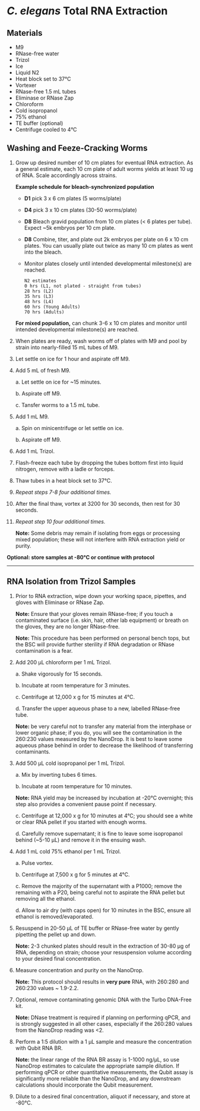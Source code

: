 # *C. elegans* Total RNA Extraction

## Materials

- M9
- RNase-free water
- Trizol
- Ice
- Liquid N2
- Heat block set to 37°C
- Vortexer
- RNase-free 1.5 mL tubes
- Eliminase or RNase Zap
- Chloroform
- Cold isopropanol
- 75% ethanol
- TE buffer (optional)
- Centrifuge cooled to 4°C

## Washing and Feeze-Cracking Worms

1. Grow up desired number of 10 cm plates for eventual RNA extraction. As a general estimate, each 10 cm plate of adult worms yields at least 10 ug of RNA. Scale accordingly across strains.

    **Example schedule for bleach-synchronized population**

      - **D1** pick 3 x 6 cm plates (5 worms/plate)
      - **D4** pick 3 x 10 cm plates (30-50 worms/plate)
      - **D8** Bleach gravid population from 10 cm plates (< 6 plates per tube). Expect ~5k embryos per 10 cm plate.
      - **D8** Combine, titer, and plate out 2k embryos per plate on 6 x 10 cm plates. You can usually plate out twice as many 10 cm plates as went into the bleach.
      - Monitor plates closely until intended developmental milestone(s) are reached.

        ```
        N2 estimates
        0 hrs (L1, not plated - straight from tubes)
        28 hrs (L2)
        35 hrs (L3)
        48 hrs (L4)
        60 hrs (Young Adults)
        70 hrs (Adults)
        ```  

    **For mixed population,**  can chunk 3-6 x 10 cm plates and monitor until intended developmental milestone(s) are reached.    


2. When plates are ready, wash worms off of plates with M9 and pool by strain into nearly-filled 15 mL tubes of M9.

3. Let settle on ice for 1 hour and aspirate off M9.

4. Add 5 mL of fresh M9.

    a. Let settle on ice for ~15 minutes.

    b. Aspirate off M9.

    c. Tansfer worms to a 1.5 mL tube.

5. Add 1 mL M9.

    a. Spin on minicentrifuge or let settle on ice.

    b. Aspirate off M9.

6. Add 1 mL Trizol.

7. Flash-freeze each tube by dropping the tubes bottom first into liquid nitrogen, remove with a ladle or forceps.

8. Thaw tubes in a heat block set to 37°C.

9. *Repeat steps 7-8 four additional times.*

10. After the final thaw, vortex at 3200 for 30 seconds, then rest for 30 seconds.

11. *Repeat step 10 four additional times.*

    **Note:** Some debris may remain if isolating from eggs or processing mixed population; these will not interfere with RNA extraction yield or purity.

**Optional: store samples at -80°C or continue with protocol**

----

## RNA Isolation from Trizol Samples

1. Prior to RNA extraction, wipe down your working space, pipettes, and gloves with Eliminase or RNase Zap.

    **Note:** Ensure that your gloves remain RNase-free; if you touch a contaminated surface (i.e. skin, hair, other lab equipment) or breath on the gloves, they are no longer RNase-free.

    **Note:** This procedure has been performed on personal bench tops, but the BSC will provide further sterility if RNA degradation or RNase contamination is a fear.

2. Add 200 μL chloroform per 1 mL Trizol.

    a. Shake vigorously for 15 seconds.

    b. Incubate at room temperature for 3 minutes.

    c. Centrifuge at 12,000 x g for 15 minutes at 4°C.

    d. Transfer the upper aqueous phase to a new, labelled RNase-free tube.

    **Note:** be very careful not to transfer any material from the interphase or lower organic phase; if you do, you will see the contamination in the 260:230 values measured by the NanoDrop. It is best to leave some aqueous phase behind in order to decrease the likelihood of transferring contaminants.

3. Add 500 μL cold isopropanol per 1 mL Trizol.

    a. Mix by inverting tubes 6 times.

    b. Incubate at room temperature for 10 minutes.

    **Note:** RNA yield may be increased by incubation at -20°C overnight; this step also provides a convenient pause point if necessary.

    c. Centrifuge at 12,000 x g for 10 minutes at 4°C; you should see a white or clear RNA pellet if you started with enough worms.

    d. Carefully remove supernatant; it is fine to leave some isopropanol behind (~5-10 μL) and remove it in the ensuing wash.

4. Add 1 mL cold 75% ethanol per 1 mL Trizol.

    a. Pulse vortex.

    b. Centrifuge at 7,500 x g for 5 minutes at 4°C.

    c. Remove the majority of the supernatant with a P1000; remove the remaining with a P20, being careful not to aspirate the RNA pellet but removing all the ethanol.

    d. Allow to air dry (with caps open) for 10 minutes in the BSC, ensure all ethanol is removed/evaporated.

5. Resuspend in 20-50 μL of TE buffer or RNase-free water by gently pipetting the pellet up and down.

    **Note:** 2-3 chunked plates should result in the extraction of 30-80 μg of RNA, depending on strain; choose your resuspension volume according to your desired final concentration.

6. Measure concentration and purity on the NanoDrop.

    **Note:** This protocol should results in **very pure** RNA, with 260:280 and 260:230 values ~ 1.9-2.2.

7. Optional, remove contaminating genomic DNA with the Turbo DNA-Free kit.

    **Note:** DNase treatment is required if planning on performing qPCR, and is strongly suggested in all other cases, especially if the 260:280 values from the NanoDrop reading was <2.

8. Perform a 1:5 dilution with a 1 μL sample and measure the concentration with Qubit RNA BR.

    **Note:** the linear range of the RNA BR assay is 1-1000 ng/μL, so use NanoDrop estimates to calculate the appropriate sample dilution. If performing qPCR or other quantitative measurements, the Qubit assay is significantly more reliable than the NanoDrop, and any downstream calculations should incorporate the Qubit measurement.

9. Dilute to a desired final concentration, aliquot if necessary, and store at -80°C.
